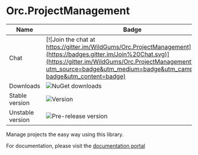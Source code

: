 Orc.ProjectManagement
=====================

Name|Badge
---|---
Chat|[![Join the chat at https://gitter.im/WildGums/Orc.ProjectManagement](https://badges.gitter.im/Join%20Chat.svg)](https://gitter.im/WildGums/Orc.ProjectManagement?utm_source=badge&utm_medium=badge&utm_campaign=pr-badge&utm_content=badge)
Downloads|![NuGet downloads](https://img.shields.io/nuget/dt/orc.projectmanagement.svg)
Stable version|![Version](https://img.shields.io/nuget/v/orc.projectmanagement.svg)
Unstable version|![Pre-release version](https://img.shields.io/nuget/vpre/orc.projectmanagement.svg)

Manage projects the easy way using this library.

For documentation, please visit the [documentation portal](http://opensource.wildgums.com)